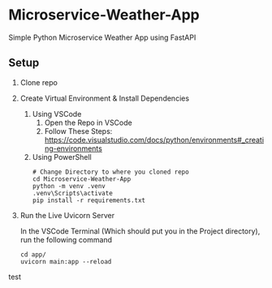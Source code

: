 # Microservice-Weather-App

Simple Python Microservice Weather App using FastAPI

## Setup

1. Clone repo
2. Create Virtual Environment & Install Dependencies
    1. Using VSCode
        1. Open the Repo in VSCode
        2. Follow These Steps: https://code.visualstudio.com/docs/python/environments#_creating-environments
    2. Using PowerShell
        ```
        # Change Directory to where you cloned repo
        cd Microservice-Weather-App
        python -m venv .venv
        .venv\Scripts\activate
        pip install -r requirements.txt
        ```
3. Run the Live Uvicorn Server

    In the VSCode Terminal (Which should put you in the Project directory), run the following command

    ```
    cd app/
    uvicorn main:app --reload
    ```
test